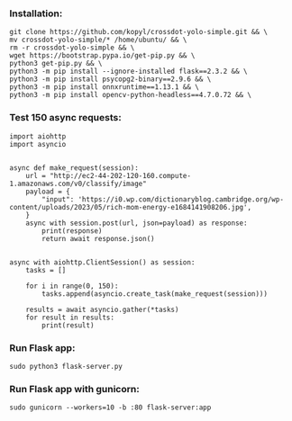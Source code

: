 ### Installation:

```
git clone https://github.com/kopyl/crossdot-yolo-simple.git && \
mv crossdot-yolo-simple/* /home/ubuntu/ && \
rm -r crossdot-yolo-simple && \
wget https://bootstrap.pypa.io/get-pip.py && \
python3 get-pip.py && \
python3 -m pip install --ignore-installed flask==2.3.2 && \
python3 -m pip install psycopg2-binary==2.9.6 && \
python3 -m pip install onnxruntime==1.13.1 && \
python3 -m pip install opencv-python-headless==4.7.0.72 && \
```

### Test 150 async requests:

```
import aiohttp
import asyncio


async def make_request(session):
    url = "http://ec2-44-202-120-160.compute-1.amazonaws.com/v0/classify/image"
    payload = {
        "input": 'https://i0.wp.com/dictionaryblog.cambridge.org/wp-content/uploads/2023/05/rich-mom-energy-e1684141908206.jpg',
    }
    async with session.post(url, json=payload) as response:
        print(response)
        return await response.json()


async with aiohttp.ClientSession() as session:
    tasks = []

    for i in range(0, 150):
        tasks.append(asyncio.create_task(make_request(session)))

    results = await asyncio.gather(*tasks)
    for result in results:
        print(result)
```

### Run Flask app:

`sudo python3 flask-server.py`

### Run Flask app with gunicorn:

`sudo gunicorn --workers=10 -b :80 flask-server:app`
